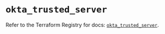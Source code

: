 # `okta_trusted_server`

Refer to the Terraform Registry for docs: [`okta_trusted_server`](https://registry.terraform.io/providers/okta/okta/4.10.0/docs/resources/trusted_server).
